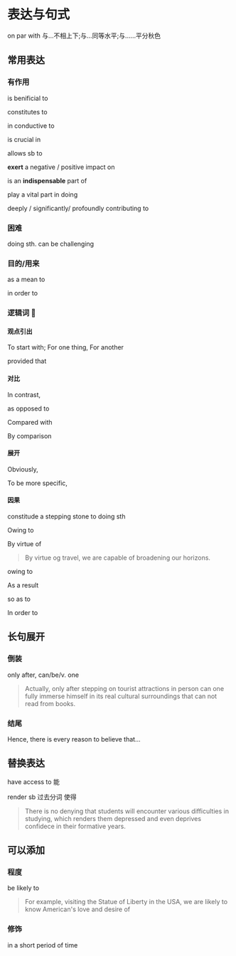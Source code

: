 # 表达与句式

on par with 与…不相上下;与...同等水平;与……平分秋色

## 常用表达

### 有作用

is benificial to

constitutes to

in conductive to

is crucial in

allows sb to

**exert** a negative / positive impact on

is an **indispensable** part of

play a vital part in doing

deeply / significantly/ profoundly contributing to

### 困难

doing sth. can be challenging

### 目的/用来

as a mean to

in order to

### 逻辑词 🌟

#### 观点引出

To start with; For one thing, For another

provided that

#### 对比

In contrast,

as opposed to

Compared with

By comparison

#### 展开

Obviously,

To be more specific,

#### 因果

constitude a stepping stone to doing sth

Owing to

By virtue of

> By virtue og travel, we are capable of broadening our horizons.

owing to

As a result

so as to

In order to

## 长句展开

### 倒装

only after, can/be/v. one

> Actually, only after stepping on tourist attractions in person can one fully immerse himself in its real cultural surroundings that can not read from books.

### 结尾

Hence, there is every reason to believe that...

## 替换表达

have access to 能

render sb 过去分词 使得

> There is no denying that students will encounter various difficulties in studying, which renders them depressed and even deprives confidece in their formative years.

## 可以添加

### 程度

be likely to

> For example, visiting the Statue of Liberty in the USA, we are likely to know American's love and desire of

### 修饰

in a short period of time

